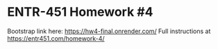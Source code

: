 # ENTR-451 Homework #4

Bootstrap link here: https://hw4-final.onrender.com/
Full instructions at https://entr451.com/homework-4/